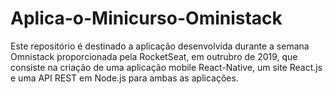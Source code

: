 # Aplica-o-Minicurso-Oministack
Este repositório é destinado a aplicação desenvolvida durante a semana Omnistack proporcionada pela RocketSeat, em outrubro de 2019, que consiste na criação de uma aplicação mobile React-Native, um site React.js e uma API REST em Node.js para ambas as aplicações.
